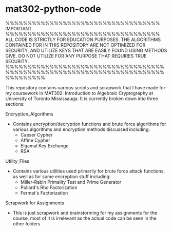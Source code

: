 # mat302-python-code
%%%%%%%%%%%%%%%%%%%%%%%%%%%%%%%%%%% IMPORTANT %%%%%%%%%%%%%%%%%%%%%%%%%%%%%%%%%%%
ALL CODE IS STRICTLY FOR EDUCATION PURPOSES. THE ALGORITHMS CONTAINED FOR IN THIS
REPOSITORY ARE NOT OPTIMIZED FOR SECURITY, AND UTILIZE KEYS THAT ARE EASILY FOUND 
USING METHODS GIVE. DO NOT UTILIZE FOR ANY PURPOSE THAT REQUIRES TRUE SECURITY.
%%%%%%%%%%%%%%%%%%%%%%%%%%%%%%%%%%%%%%%%%%%%%%%%%%%%%%%%%%%%%%%%%%%%%%%%%%%%%%%%%

This repository contains various scripts and scrapwork that I have made for my
coursework in MAT302: Introduction to Algebraic Cryptography at University of
Toronto Mississauga. It is currently broken down into three sections:

Encryption_Algorithms
- Contains encryption/decryption functions and brute force algorithms for
  various algorithms and encryption methods discussed including:
  - Caeser Cypher
  - Affine Cypher
  - Elgamal Key Exchange
  - RSA

Utility_Files
- Contains various utilities used primarily for brute force attack functions,
  as well as for some encryption stuff including:
  - Miller-Rabin Primality Test and Prime Generator
  - Pollard's Rho Factorization
  - Fermat's Factorization
 
Scrapwork for Assignments
- This is just scrapwork and brainstorming for my assignments for the course,
  most of it is irrelevant as the actual code can be seen in the other folders
